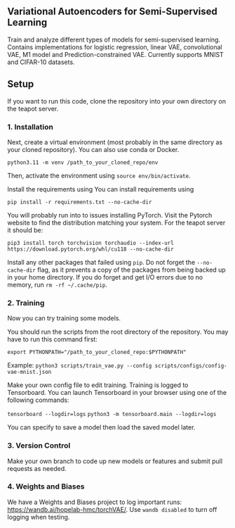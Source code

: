 ## Variational Autoencoders for Semi-Supervised Learning
Train and analyze different types of models for semi-supervised learning. Contains implementations for logistic regression, linear VAE, convolutional VAE, M1 model and Prediction-constrained VAE. 
Currently supports MNIST and CIFAR-10 datasets.

## Setup

If you want to run this code, clone the repository into your own directory on the teapot server.

### 1. Installation

Next, create a virtual environment (most probably in the same directory as your cloned repository). You can also use conda or Docker.

`python3.11 -m venv /path_to_your_cloned_repo/env`

Then, activate the environment using `source env/bin/activate`.

Install the requirements using You can install requirements using 

`pip install -r requirements.txt --no-cache-dir`

You will probably run into to issues installing PyTorch. Visit the Pytorch website to find the distribution matching your system. For the teapot server it should be:

`pip3 install torch torchvision torchaudio --index-url https://download.pytorch.org/whl/cu118 --no-cache-dir`

Install any other packages that failed using `pip`. Do not forget the `--no-cache-dir` flag, as it prevents a copy of the packages from being backed up in your home directory. If you do forget and get I/O errors due to no memory, run `rm -rf ~/.cache/pip`.

### 2. Training

Now you can try training some models.

You should run the scripts from the root directory of the repository. You may have to run this command first:

`export PYTHONPATH="/path_to_your_cloned_repo:$PYTHONPATH"`

Example: `python3 scripts/train_vae.py --config scripts/configs/config-vae-mnist.json`

Make your own config file to edit training. Training is logged to Tensorboard. You can launch Tensorboard in your browser using one of the following commands:

`tensorboard --logdir=logs`
`python3 -m tensorboard.main --logdir=logs`

You can specify to save a model then load the saved model later.

### 3. Version Control

Make your own branch to code up new models or features and submit pull requests as needed.

### 4. Weights and Biases

We have a Weights and Biases project to log important runs: https://wandb.ai/hopelab-hmc/torchVAE/. Use `wandb disabled` to turn off logging when testing.


